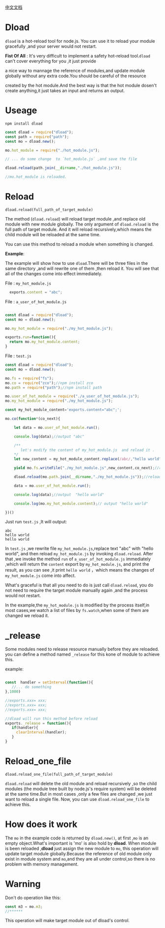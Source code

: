 
[中文文档](https://github.com/yyrdl/dload/blob/master/readme_ch.md)
# Dload

`dload` is a hot-reload tool for node.js. You can use it to reload your module gracefully ,and your server would not restart.


__Fist Of All__ : It's very difficult to implement a safety hot-reload tool.`dload` can't cover  everything for you ,it just provide

a nice way to mannage the reference of  modules,and update module globally without any extra code.You should be careful of the resource

created by the hot module.And the best way is that the hot module dosen't create anything,it just takes an input and returns an output.



# Useage

`npm install dload`

```js
const dload = require("dload");
const path = require("path");
const mo = dload.new();

mo.hot_module = require("./hot_module.js");

// ... do some change  to `hot_module.js` ,and save the file

dload.reload(path.join(__dirname,"./hot_module.js"));

//mo.hot_module is reloaded.

```

# Reload

`dload.reload(full_path_of_target_module)`

The method (`dload.reload`) will reload target module ,and replace old module with new module globally. The only argument of `dload.reload`
is the full path of target module. And it will reload  recursively,which means the child module will be reloaded at the same time.

You can use this method to reload a module when something is changed.

__Example__:

The example will show how to use `dload`.There will be three files in the same directory ,and  will rewrite one of them ,then reload it. You will
 see that all of the changes come into effect immediately.

File : `my_hot_module.js`

```js
  exports.content = "abc";
```

File : `a_user_of_hot_module.js`

```js

const dload = require("dload");
const mo = dload.new();

mo.my_hot_module = require("./my_hot_module.js");

exports.run=function(){
  return mo.my_hot_module.content;
}
```

File : `test.js`

```js
const dload = require("dload");
const mo = dload.new();

mo.fs = require("fs");
mo.co = require("zco");//npm install zco
mo.path = require("path");//npm install path

mo.user_of_hot_module = require("./a_user_of_hot_module.js");
mo.my_hot_module = require("./my_hot_module.js");

const my_hot_module_content='exports.content="abc";';

mo.co(function*(co_next){

    let data = mo.user_of_hot_module.run();

    console.log(data);//output "abc"

    /**
       let's modify the content of my_hot_module.js  and reload it .
    */
    let new_content = my_hot_module_content.replace(/abc/,"hello world");//replace `abc` to `hello world`

    yield mo.fs.writeFile("./my_hot_module.js",new_content,co_next);//rewrite file `my_hot_module.js`

    dload.reload(mo.path.join(__dirname,"./my_hot_module.js"));//reload file `my_hot_module.js`

    data = mo.user_of_hot_module.run();

    console.log(data);//output  "hello world"

    console.log(mo.my_hot_module.content);// output "hello world"

})()

```

Just run `test.js` ,It will output:
```
abc
hello world
hello world
```

In `test.js` ,we rewrite file `my_hot_module.js`,replace  text "abc"  with "hello world", and then  reload `my_hot_module.js` by invoking `dload.reload`.
After that ,we invoke the method `run` of `a_user_of_hot_module.js` immediately ,which will return the `content` export by `my_hot_module.js`, and print
the result, as you can see ,it print `hello world` ，which means the changes of `my_hot_module.js`  come into affect.

What's graceful is that all you need to do is just call `dload.reload`, you do not need to require the target module manually again ,and the process would
not restart.

In the example,the `my_hot_module.js` is modified by the process itself,in most cases,we watch a list of files by `fs.watch`,when some of them are changed
we reload it.


# _release

Some modules need to release resource manually before they are reloaded. you can define a method named `_release` for this kone of  module to achieve this.



example:

```js

const  handler = setInterval(function(){
   //... do something
},1000)

//exports.xxx= xxx;
//exports.xxx= xxx;
//exports.xxx= xxx;

//dload will run this method before reload
exports._release = function(){
   if(handler){
     clearInterval(handler);
   }
}
```

# Reload_one_file

`dload.reload_one_file(full_path_of_target_module)`

`dload.reload` will delete the old module and reload recursively ,so the child modules (the module tree built by node.js's require system)
will be deleted at the same time.But in most cases ,only a few files are changed ,we just want to reload a single file. Now, you can use
`dload.reload_one_file` to achieve this.



# How does it work

The `mo` in the example code is returned by `dload.new()`, at first ,`mo` is an empty object.What's important is
'mo' is also hold by __dload__. When module is been reloaded ,__dload__ just assign the new module to `mo`, this operation will
update target module globally.Because the reference of old module only exist in module system and `mo`,and they are all
under control,so there is no problem with memory management.


# Warning

Don't do operation like this:

```js
const m3 = mo.m3;
//******
```
This operation will make target module out of dload's control.



